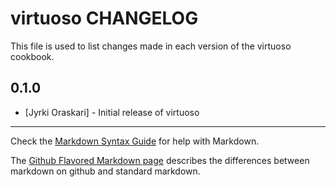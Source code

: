 virtuoso CHANGELOG
================

This file is used to list changes made in each version of the virtuoso cookbook.

0.1.0
-----
- [Jyrki Oraskari] - Initial release of virtuoso 

- - -
Check the [Markdown Syntax Guide](http://daringfireball.net/projects/markdown/syntax) for help with Markdown.

The [Github Flavored Markdown page](http://github.github.com/github-flavored-markdown/) describes the differences between markdown on github and standard markdown.
